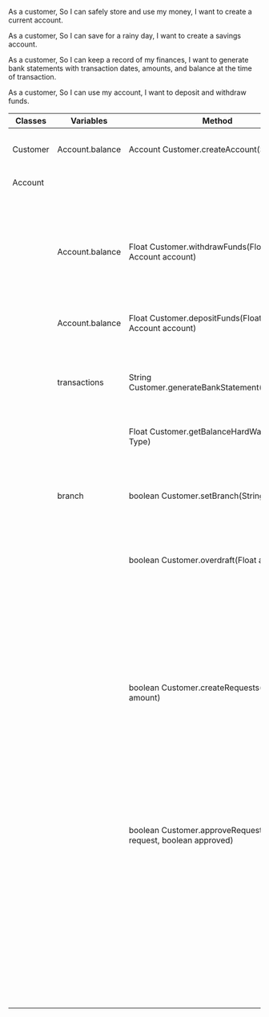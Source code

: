 As a customer,
So I can safely store and use my money,
I want to create a current account.

As a customer,
So I can save for a rainy day,
I want to create a savings account.

As a customer,
So I can keep a record of my finances,
I want to generate bank statements with transaction dates, amounts, and balance at the time of transaction.

As a customer,
So I can use my account,
I want to deposit and withdraw funds.

| Classes    | Variables       | Method                                                               | Scenario                                         | Output                                          |
|------------|-----------------|----------------------------------------------------------------------|--------------------------------------------------|-------------------------------------------------|
| Customer   | Account.balance | Account Customer.createAccount(String type)                          | If type is valid and account created             | Account                                         |
| Account    |                 |                                                                      | if type is invalid                               | null                                            |
|            |                 |                                                                      | if account already created                       | null                                            |
|            |                 |                                                                      |                                                  |                                                 |
|            | Account.balance | Float Customer.withdrawFunds(Float amount, Account account)          | if amount is less than balance                   | the amount left i account                       |
|            |                 |                                                                      | if amount is more than balance                   | -1.00f                                          |
|            | Account.balance | Float Customer.depositFunds(Float amount, Account account)           | Parameters are valid                             | the amount in account                           |
|            |                 |                                                                      | parameters are not valid                         | null                                            |
|            |                 |                                                                      |                                                  |                                                 |
|            | transactions    | String Customer.generateBankStatement(StringType)                    | if the account has transactions                  | return the bank statement                       |
|            |                 |                                                                      | if no transactions                               | return " "                                      |
|            |                 |                                                                      |                                                  |                                                 |
|            |                 | Float Customer.getBalanceHardWay(String Type)                        | account has transactions                         | return the balance                              |
|            |                 |                                                                      | if transactions is empty                         | -1.00f                                          |
|            |                 |                                                                      |                                                  |                                                 |
|            | branch          | boolean Customer.setBranch(String branch)                            | if place is a place                              | true                                            |
|            |                 |                                                                      | if place is " "                                  | false                                           |
|            |                 |                                                                      |                                                  |                                                 |
|            |                 | boolean Customer.overdraft(Float amount )                            | if amount is more than 200 over bal and approved | false                                           |
|            |                 |                                                                      | if it is less than 200 over bal                  | true                                            |
|            |                 |                                                                      | if the amount is less than bal                   | false                                           |
|            |                 |                                                                      |                                                  |                                                 |
|            |                 | boolean Customer.createRequests(Float amount)                        | if amount is overdraft and is under 400          | List created and  return true                   |
|            |                 |                                                                      | if overdraft is over 400                         | nothing happens return true                     |
|            |                 |                                                                      | if i write something else                        |                                                 |
|            |                 |                                                                      |                                                  |                                                 |
|            |                 | boolean Customer.approveRequest( Float request, boolean approved)    | if approved is true                              | hashmap is updated and deleted when set through |
|            |                 |                                                                      | if approved is false                             | request is declined and entry is deleted.       |
|            |                 |                                                                      | if request found                                 | false                                           |
|            |                 |                                                                      | if request not found but approved is true        | false                                           |
|            |                 |                                                                      |                                                  |                                                 |
|            |                 |                                                                      |                                                  |                                                 |
